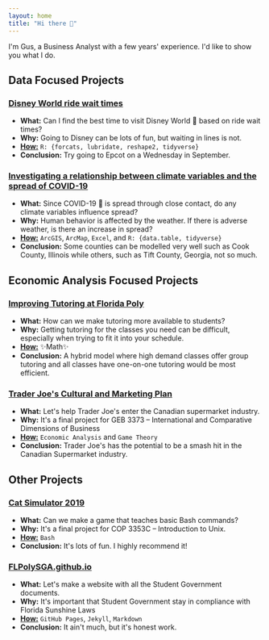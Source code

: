 ```yaml
---
layout: home
title: "Hi there 👋"
---
```


I'm Gus, a Business Analyst with a few years' experience. I'd like to show you what I do.

## Data Focused Projects

<h3><a href="https://github.com/guslipkin/disney_ds/blob/master/presentation/Data%20Science%20Final%20Presentation.pdf">Disney World ride wait times</a></h3>

- **What:** Can I find the best time to visit Disney World 🏰 based on ride wait times?
- **Why:** Going to Disney can be lots of fun, but waiting in lines is not.
- <a href="https://github.com/guslipkin/disney_ds"><b>How:</b></a> `R: {forcats, lubridate, reshape2, tidyverse}`
- **Conclusion:** Try going to Epcot on a Wednesday in September.

<h3><a href="https://github.com/guslipkin/COVID-TimeSeries-GIS/blob/main/Presentation.pdf">Investigating a relationship between climate variables and the spread of COVID-19</a></h3>

- **What:** Since COVID-19 🦠 is spread through close contact, do any climate variables influence spread?
- **Why:** Human behavior is affected by the weather. If there is adverse weather, is there an increase in spread?
- <a href="https://github.com/guslipkin/COVID-TimeSeries-GIS"><b>How:</b></a> `ArcGIS`, `ArcMap`, `Excel`, and `R: {data.table, tidyverse}`
- **Conclusion:** Some counties can be modelled very well such as Cook County, Illinois while others, such as Tift County, Georgia, not so much.

## Economic Analysis Focused Projects

<h3><a href="https://github.com/guslipkin/Fall2021/blob/main/ECO%203930%20%7E%20Contemporary%20Economics/Final%20Paper/FinalPaperPresentation.pdf">Improving Tutoring at Florida Poly</a></h3>

- **What:** How can we make tutoring more available to students?
- **Why:** Getting tutoring for the classes you need can be difficult, especially when trying to fit it into your schedule.
- <a href="https://github.com/guslipkin/Fall2021/tree/main/ECO%203930%20%7E%20Contemporary%20Economics/Final%20Paper"><b>How:</b></a> ✨Math✨
- **Conclusion:** A hybrid model where high demand classes offer group tutoring and all classes have one-on-one tutoring would be most efficient.

<h3><a href="https://github.com/guslipkin/Spring2021/blob/main/GEB%203373%20%7E%20International%20Comparative%20Dimensions/GEB%203373%20Final%20Project/Final%20Presentation.pdf">Trader Joe's Cultural and Marketing Plan</a></h3>

- **What:** Let's help Trader Joe's enter the Canadian supermarket industry.
- **Why:** It's a final project for GEB 3373 – International and Comparative Dimensions of Business
- <a href="https://github.com/guslipkin/Spring2021/blob/main/GEB%203373%20%7E%20International%20Comparative%20Dimensions/GEB%203373%20Final%20Project"><b>How:</b></a> `Economic Analysis` and `Game Theory`
- **Conclusion:** Trader Joe's has the potential to be a smash hit in the Canadian Supermarket industry.

## Other Projects

<h3><a href="https://github.com/guslipkin/Lark/blob/master/Cat%20Simulator%202019%20PDF.pdf">Cat Simulator 2019</a></h3>

- **What:** Can we make a game that teaches basic Bash commands?
- **Why:** It's a final project for COP 3353C – Introduction to Unix.
- <a href="https://github.com/guslipkin/Lark"><b>How:</b></a> `Bash`
- **Conclusion:** It's lots of fun. I highly recommend it!

<h3><a href="https://flpolysga.github.io/">FLPolySGA.github.io</a></h3>

- **What:** Let's make a website with all the Student Government documents.
- **Why:** It's important that Student Government stay in compliance with Florida Sunshine Laws
- <a href="https://github.com/FLPolySGA/FLPolySGA.github.io"><b>How:</b></a> `GitHub Pages`, `Jekyll`, `Markdown`
- **Conclusion:** It ain't much, but it's honest work.
